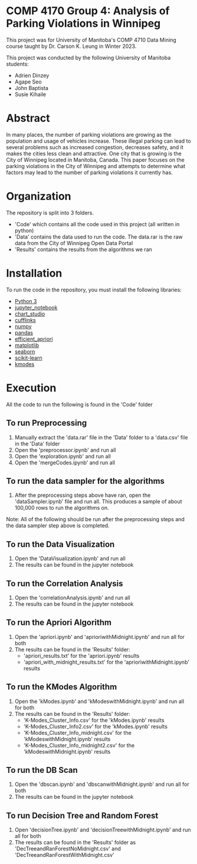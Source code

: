 # COMP 4170 Group 4: Analysis of Parking Violations in Winnipeg 

This project was for University of Manitoba's COMP 4710 Data Mining course taught by Dr. Carson K. Leung in Winter 2023.

This project was conducted by the following University of Manitoba students:
- Adrien Dinzey
- Agape Seo
- John Baptista
- Susie Kihaile

# Abstract

In many places, the number of parking violations are growing as the population and usage of vehicles increase. These illegal parking can lead to several problems such as increased congestion, decreases safety, and it makes the cities less clean and attractive. One city that is growing is the City of Winnipeg located in Manitoba, Canada. This paper focuses on the parking violations in the City of Winnipeg and attempts to determine what factors may lead to the number of parking violations it currently has.

# Organization

The repository is split into 3 folders. 
- 'Code' which contains all the code used in this project (all written in python)
- 'Data' contains the data used to run the code. The data.rar is the raw data from the City of Winnipeg Open Data Portal
- 'Results' contains the results from the algorithms we ran

# Installation

To run the code in the repository, you must install the following libraries:
- [Python 3](https://www.python.org/downloads/)
- [jupyter_notebook](https://jupyter.org/install)
- [chart_studio](https://pypi.org/project/chart-studio/)
- [cufflinks](https://github.com/santosjorge/cufflinks)
- [numpy](https://numpy.org/install/)
- [pandas](https://pandas.pydata.org/getting_started.html)
- [efficient_apriori](https://pypi.org/project/efficient-apriori/)
- [matplotlib](https://matplotlib.org/stable/users/installing/index.html)
- [seaborn](https://seaborn.pydata.org/installing.html)
- [scikit-learn](https://scikit-learn.org/stable/install.html)
- [kmodes](https://pypi.org/project/kmodes/)

# Execution
All the code to run the following is found in the 'Code' folder

## To run Preprocessing
1. Manually extract the 'data.rar' file in the 'Data' folder to a 'data.csv' file in the 'Data' folder
2. Open the 'preprocessor.ipynb' and run all
3. Open the 'exploration.ipynb' and run all
4. Open the 'mergeCodes.ipynb' and run all

## To run the data sampler for the algorithms
1. After the preprocessing steps above have ran, open the 'dataSampler.ipynb' file and run all. This produces a sample of about 100,000 rows to run the algorithms on.


Note: All of the following should be run after the preprocessing steps and the data sampler step above is completed. 
## To run the Data Visualization
1. Open the 'DataVisualization.ipynb' and run all
2. The results can be found in the jupyter notebook


## To run the Correlation Analysis
1. Open the 'correlationAnalysis.ipynb' and run all
2. The results can be found in the jupyter notebook


## To run the Apriori Algorithm
1. Open the 'apriori.ipynb' and 'aprioriwithMidnight.ipynb' and run all for both
2. The results can be found in the 'Results' folder:
    - 'apriori_results.txt' for the 'apriori.ipynb' results
    - 'apriori_with_midnight_results.txt' for the 'aprioriwithMidnight.ipynb' results


## To run the KModes Algorithm
1. Open the 'kModes.ipynb' and 'kModeswithMidnight.ipynb' and run all for both
2. The results can be found in the 'Results' folder:
    - 'K-Modes_Cluster_Info.csv' for the 'kModes.ipynb' results
    - 'K-Modes_Cluster_Info2.csv' for the 'kModes.ipynb' results
    - 'K-Modes_Cluster_Info_midnight.csv' for the 'kModeswithMidnight.ipynb' results
    - 'K-Modes_Cluster_Info_midnight2.csv' for the 'kModeswithMidnight.ipynb' results


## To run the DB Scan
1. Open the 'dbscan.ipynb' and 'dbscanwithMidnight.ipynb' and run all for both
2. The results can be found in the jupyter notebook


## To run Decision Tree and Random Forest
1. Open 'decisionTree.ipynb' and 'decisionTreewithMidnight.ipynb' and run all for both
2. The results can be found in the 'Results' folder as 'DecTreeandRanForestNoMidnight.csv' and 'DecTreeandRanForestWithMidnight.csv'
